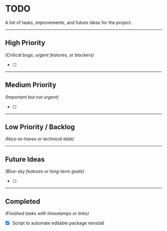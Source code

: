 # TODO

A list of tasks, improvements, and future ideas for the project.

---

## High Priority

_(Critical bugs, urgent features, or blockers)_

- [ ]

---

## Medium Priority

_(Important but not urgent)_

- [ ]

---

## Low Priority / Backlog

_(Nice-to-haves or technical debt)_

---

## Future Ideas

_(Blue-sky features or long-term goals)_

- [ ]

---

## Completed

_(Finished tasks with timestamps or links)_

- [x] Script to automate editable package reinstall
